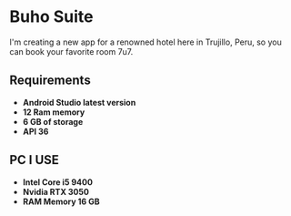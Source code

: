 # Buho Suite
I'm creating a new app for a renowned hotel here in Trujillo, Peru, so you can book your favorite room 7u7.

## Requirements

- **Android Studio latest version**
- **12 Ram memory**
- **6 GB of storage**
- **API 36**

## PC I USE

- **Intel Core i5 9400**
- **Nvidia RTX 3050**
- **RAM Memory 16 GB**
